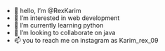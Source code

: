 - 👋 hello, I’m @RexKarim
- 👀 I’m interested in web development
- 🌱 I’m currently learning python
- 💞️ I’m looking to collaborate on java
- 📫 you to reach me on instagram as Karim_rex_09

<!---
RexKarim/RexKarim is a ✨ special ✨ repository because its `README.md` (this file) appears on your GitHub profile.
You can click the Preview link to take a look at your changes.
--->
